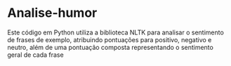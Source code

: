 # Analise-humor
Este código em Python utiliza a biblioteca NLTK para analisar o sentimento de frases de exemplo, atribuindo pontuações para positivo, negativo e neutro, além de uma pontuação composta representando o sentimento geral de cada frase
